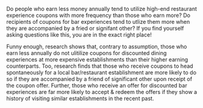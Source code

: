 Do people who earn less money annually tend to utilize high-end restaurant experience coupons with more frequency than those who earn more?  Do recipients of coupons for bar experiences tend to utlize them more when they are accompanied by a fried or signifant other?  If you find yourself asking questions like this, you are in the exact right place! 

Funny enough, research shows that, contrary to assumption, those who earn less annually do not ulitilize coupons for discounted dining experiences at more expensive establishments than their higher earning counterparts.  Too, research finds that those who receive coupons to head spontaneously for a local bar/restaurant establishment are more likely to do so if they are accompanied by a friend of significant other upon receipt of the coupon offer.  Further, those who receive an offer for discounted bar experiences are far more likely to accept & redeem the offers if they show a history of visiting similar establishments in the recent past.
